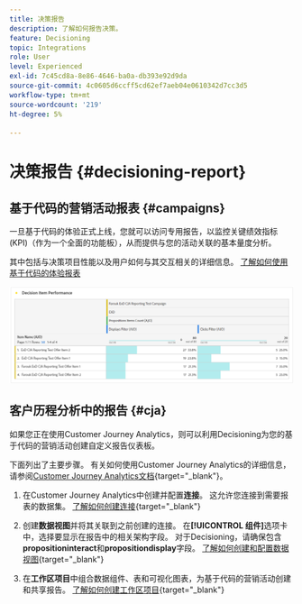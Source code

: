 ```yaml
---
title: 决策报告
description: 了解如何报告决策。
feature: Decisioning
topic: Integrations
role: User
level: Experienced
exl-id: 7c45cd8a-8e86-4646-ba0a-db393e92d9da
source-git-commit: 4c0605d6ccff5cd62ef7aeb04e0610342d7cc3d5
workflow-type: tm+mt
source-wordcount: '219'
ht-degree: 5%

---
```



# 决策报告 {#decisioning-report}

## 基于代码的营销活动报表 {#campaigns}

一旦基于代码的体验正式上线，您就可以访问专用报告，以监控关键绩效指标(KPI)（作为一个全面的功能板），从而提供与您的活动关联的基本量度分析。

其中包括与决策项目性能以及用户如何与其交互相关的详细信息。 [了解如何使用基于代码的体验报表](../reports/campaign-global-report-cja-code.md)

![](../reports/assets/cja-decisioning-item-performance.png)

## 客户历程分析中的报告 {#cja}

如果您正在使用Customer Journey Analytics，则可以利用Decisioning为您的基于代码的营销活动创建自定义报告仪表板。

下面列出了主要步骤。 有关如何使用Customer Journey Analytics的详细信息，请参阅[Customer Journey Analytics文档](https://experienceleague.adobe.com/en/docs/analytics-platform/using/cja-landing){target="_blank"}。

1. 在Customer Journey Analytics中创建并配置&#x200B;**连接**。 这允许您连接到需要报表的数据集。 [了解如何创建连接](https://experienceleague.adobe.com/en/docs/analytics-platform/using/cja-connections/create-connection){target="_blank"}

1. 创建&#x200B;**数据视图**&#x200B;并将其关联到之前创建的连接。 在&#x200B;**[!UICONTROL 组件]**&#x200B;选项卡中，选择要显示在报告中的相关架构字段。 对于Decisioning，请确保包含&#x200B;**propositioninteract**&#x200B;和&#x200B;**propositiondisplay**&#x200B;字段。 [了解如何创建和配置数据视图](https://experienceleague.adobe.com/en/docs/analytics-platform/using/cja-dataviews/create-dataview){target="_blank"}

1. 在&#x200B;**工作区项目**&#x200B;中组合数据组件、表和可视化图表，为基于代码的营销活动创建和共享报告。 [了解如何创建工作区项目](https://experienceleague.adobe.com/en/docs/analytics-platform/using/cja-workspace/build-workspace-project/create-projects){target="_blank"}
